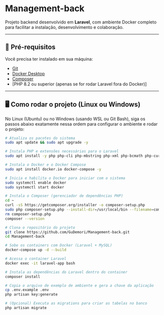 # Management-back

Projeto backend desenvolvido em **Laravel**, com ambiente Docker completo para facilitar a instalação, desenvolvimento e colaboração.

---

## 🧰 Pré-requisitos

Você precisa ter instalado em sua máquina:

- [Git](https://git-scm.com/)
- [Docker Desktop](https://www.docker.com/products/docker-desktop/)
- [Composer](https://getcomposer.org/)
- [PHP 8.2 ou superior (apenas se for rodar Laravel fora do Docker)]

---

## 🖥️ Como rodar o projeto (Linux ou Windows)

No Linux (Ubuntu) ou no Windows (usando WSL ou Git Bash), siga os passos abaixo exatamente nessa ordem para configurar o ambiente e rodar o projeto:

```bash
# Atualiza os pacotes do sistema
sudo apt update && sudo apt upgrade -y

# Instala PHP e extensões necessárias para o Laravel
sudo apt install -y php php-cli php-mbstring php-xml php-bcmath php-curl php-zip php-mysql php-tokenizer php-pgsql php-sqlite3 php-gd php-intl php-soap php-readline php-common unzip curl git

# Instala o Docker e o Docker Compose
sudo apt install docker.io docker-compose -y

# Inicia e habilita o Docker para iniciar com o sistema
sudo systemctl enable docker
sudo systemctl start docker

# Instala o Composer (gerenciador de dependências PHP)
cd ~
curl -sS https://getcomposer.org/installer -o composer-setup.php
sudo php composer-setup.php --install-dir=/usr/local/bin --filename=composer
rm composer-setup.php
composer --version

# Clona o repositório do projeto
git clone https://github.com/GuDemori/Management-back.git
cd Management-back

# Sobe os containers com Docker (Laravel + MySQL)
docker-compose up -d --build

# Acessa o container Laravel
docker exec -it laravel-app bash

# Instala as dependências do Laravel dentro do container
composer install

# Copia o arquivo de exemplo de ambiente e gera a chave da aplicação
cp .env.example .env
php artisan key:generate

# (Opcional) Executa as migrations para criar as tabelas no banco
php artisan migrate